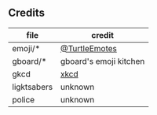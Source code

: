 ## Credits

| file       | credit                     |
| ----       | ------                     |
| emoji/\*   | [@TurtleEmotes](https://github.com/TurtleEmotes/Turtles) |
| gboard/\*  | gboard's emoji kitchen     |
| gkcd       | [xkcd](https://xkcd.com/1416) |
| ligktsabers| unknown                    |
| police     | unknown                    |
